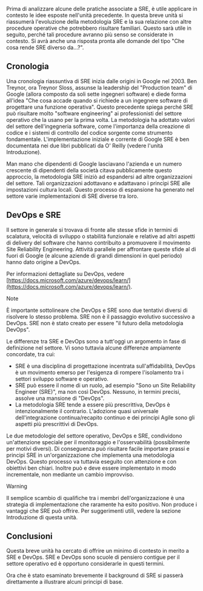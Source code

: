 Prima di analizzare alcune delle pratiche associate a SRE, è utile applicare in contesto le idee esposte nell'unità precedente. In questa breve unità si riassumerà l'evoluzione della metodologia SRE e la sua relazione con altre procedure operative che potrebbero risultare familiari. Questo sarà utile in seguito, perché tali procedure avranno più senso se considerate in contesto. Si avrà anche una risposta pronta alle domande del tipo "Che cosa rende SRE diverso da...?".

## <a name="history"></a>Cronologia

Una cronologia riassuntiva di SRE inizia dalle origini in Google nel 2003. Ben Treynor, ora Treynor Sloss, assunse la leadership del "Production team" di Google (allora composto da soli sette ingegneri software) e diede forma all'idea "Che cosa accade quando si richiede a un ingegnere software di progettare una funzione operativa". Questo precedente spiega perché SRE può risultare molto "software engineering" ai professionisti del settore operativo che la usano per la prima volta. La metodologia ha adottato valori del settore dell'ingegneria software, come l'importanza della creazione di codice e i sistemi di controllo del codice sorgente come strumento fondamentale. L'implementazione iniziale e corrente di Google SRE è ben documentata nei due libri pubblicati da O' Reilly (vedere l'unità Introduzione).

Man mano che dipendenti di Google lasciavano l'azienda e un numero crescente di dipendenti della società citava pubblicamente questo approccio, la metodologia SRE iniziò ad espandersi ad altre organizzazioni del settore. Tali organizzazioni adottavano e adattavano i principi SRE alle impostazioni cultura locali. Questo processo di espansione ha generato nel settore varie implementazioni di SRE diverse tra loro. 

## <a name="devops-and-sre"></a>DevOps e SRE

Il settore in generale si trovava di fronte alle stesse sfide in termini di scalatura, velocità di sviluppo o stabilità funzionale e relative ad altri aspetti di delivery del software che hanno contribuito a promuovere il movimento Site Reliability Engineering. Attività parallele per affrontare queste sfide al di fuori di Google (e alcune aziende di grandi dimensioni in quel periodo) hanno dato origine a DevOps. 

Per informazioni dettagliate su DevOps, vedere [https://docs.microsoft.com/azure/devops/learn/](https://docs.microsoft.com/azure/devops/learn/).

> [!NOTE]
> È importante sottolineare che DevOps e SRE sono due tentativi diversi di risolvere lo stesso problema. SRE non è il passaggio evolutivo successivo a DevOps. SRE non è stato creato per essere "il futuro della metodologia DevOps".

Le differenze tra SRE e DevOps sono a tutt'oggi un argomento in fase di definizione nel settore. Vi sono tuttavia alcune differenze ampiamente concordate, tra cui:

- SRE è una disciplina di progettazione incentrata sull'affidabilità, DevOps è un movimento emerso per l'esigenza di rompere l'isolamento tra i settori sviluppo software e operativo.
- SRE può essere il nome di un ruolo, ad esempio "Sono un Site Reliability Engineer (SRE)", ma non così DevOps. Nessuno, in termini precisi, assolve una mansione di "DevOps".
- La metodologia SRE tende a essere più prescrittiva, DevOps è intenzionalmente il contrario. L'adozione quasi universale dell'integrazione continua/recapito continuo e dei principi Agile sono gli aspetti più prescrittivi di DevOps.

Le due metodologie del settore operativo, DevOps e SRE, condividono un'attenzione speciale per il monitoraggio e l'osservabilità (possibilmente per motivi diversi). Di conseguenza può risultare facile importare prassi e principi SRE in un'organizzazione che implementa una metodologia DevOps. Questo processo va tuttavia eseguito con attenzione e con obiettivi ben chiari. Inoltre può e deve essere implementato in modo incrementale, non mediante un cambio improvviso.

> [!WARNING]
> Il semplice scambio di qualifiche tra i membri dell'organizzazione è una strategia di implementazione che raramente ha esito positivo. Non produce i vantaggi che SRE può offrire. Per suggerimenti utili, vedere la sezione Introduzione di questa unità.

## <a name="conclusion"></a>Conclusioni

Questa breve unità ha cercato di offrire un minimo di contesto in merito a SRE e DevOps. SRE e DevOps sono scuole di pensiero contigue per il settore operativo ed è opportuno considerarle in questi termini. 

Ora che è stato esaminato brevemente il background di SRE si passerà direttamente a illustrare alcuni principi di base.
